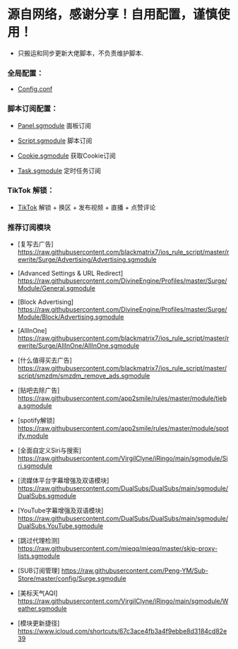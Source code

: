 # 源自网络，感谢分享！自用配置，谨慎使用！

* 只搬运和同步更新大佬脚本，不负责维护脚本.

### 全局配置：

* [Config.conf](https://raw.githubusercontent.com/jnlaoshu/MySelf/master/Surge/Config.conf)

### 脚本订阅配置：
* [Panel.sgmodule](https://raw.githubusercontent.com/jnlaoshu/MySelf/main/Surge/Panel.sgmodule) 面板订阅

* [Script.sgmodule](https://raw.githubusercontent.com/jnlaoshu/MySelf/master/Surge/Script.sgmodule) 脚本订阅

* [Cookie.sgmodule](https://raw.githubusercontent.com/jnlaoshu/MySelf/master/Surge/Cookie.sgmodule) 获取Cookie订阅

* [Task.sgmodule](https://raw.githubusercontent.com/jnlaoshu/MySelf/master/Surge/Task.sgmodule) 定时任务订阅

### TikTok 解锁：

* [TikTok](https://github.com/jnlaoshu/MySelf/blob/main/Surge/TikTokUnlock_README.md) 解锁 + 换区 + 发布视频 + 直播 + 点赞评论

### 推荐订阅模块
* [复写去广告] https://raw.githubusercontent.com/blackmatrix7/ios_rule_script/master/rewrite/Surge/Advertising/Advertising.sgmodule

* [Advanced Settings & URL Redirect] https://raw.githubusercontent.com/DivineEngine/Profiles/master/Surge/Module/General.sgmodule
 
* [Block Advertising] https://raw.githubusercontent.com/DivineEngine/Profiles/master/Surge/Module/Block/Advertising.sgmodule
 
* [AllInOne] https://raw.githubusercontent.com/blackmatrix7/ios_rule_script/master/rewrite/Surge/AllInOne/AllInOne.sgmodule

* [什么值得买去广告] https://raw.githubusercontent.com/blackmatrix7/ios_rule_script/master/script/smzdm/smzdm_remove_ads.sgmodule

* [贴吧去除广告] https://raw.githubusercontent.com/app2smile/rules/master/module/tieba.sgmodule

* [spotify解锁] https://raw.githubusercontent.com/app2smile/rules/master/module/spotify.module

* [全面自定义Siri与搜索] https://raw.githubusercontent.com/VirgilClyne/iRingo/main/sgmodule/Siri.sgmodule

* [流媒体平台字幕增强及双语模块] https://raw.githubusercontent.com/DualSubs/DualSubs/main/sgmodule/DualSubs.sgmodule
 
* [YouTube字幕增强及双语模块] https://raw.githubusercontent.com/DualSubs/DualSubs/main/sgmodule/DualSubs.YouTube.sgmodule
 
* [跳过代理检测] https://raw.githubusercontent.com/mieqq/mieqq/master/skip-proxy-lists.sgmodule

* [SUB订阅管理] https://raw.githubusercontent.com/Peng-YM/Sub-Store/master/config/Surge.sgmodule

* [美标天气AQI] https://raw.githubusercontent.com/VirgilClyne/iRingo/main/sgmodule/Weather.sgmodule

* [模块更新捷径] https://www.icloud.com/shortcuts/67c3ace4fb3a4f9ebbe8d3184cd82e39
